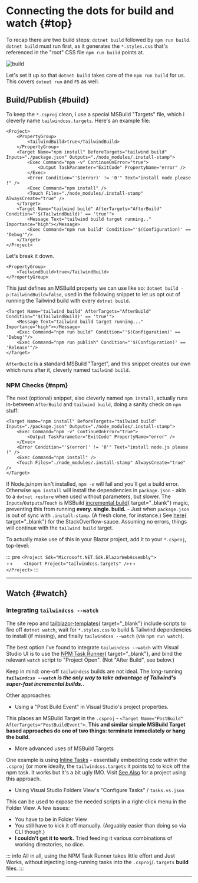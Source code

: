 # Connecting the dots for build and watch {#top}

To recap there are two build steps: `dotnet build` followed by `npm run build`.  `dotnet build` must run first, as it generates the `*.styles.css` that's referenced in the "root" CSS file `npm run build` points at.

![build](/images/simple.drawio.png)

Let's set it up so that `dotnet build` takes care of the `npm run build` for us.  This covers `dotnet run` and `F5` as well.

## Build/Publish {#build}

To keep the `*.csproj` clean, i use a special MSBuild "Targets" file, which i cleverly name `tailwindcss.targets`.  Here's an example file:

```
<Project>
    <PropertyGroup>
        <TailwindBuild>true</TailwindBuild>
    </PropertyGroup>
    <Target Name="npm install" BeforeTargets="tailwind build" Inputs="./package.json" Outputs="./node_modules/.install-stamp">
        <Exec Command="npm -v" ContinueOnError="true">
            <Output TaskParameter="ExitCode" PropertyName="error" />
        </Exec>
        <Error Condition="'$(error)' != '0'" Text="install node please !" />
        <Exec Command="npm install" />
        <Touch Files="./node_modules/.install-stamp" AlwaysCreate="true" />
    </Target>
    <Target Name="tailwind build" AfterTargets="AfterBuild" Condition="'$(TailwindBuild)' == 'true'">
        <Message Text="tailwind build target running.." Importance="high"></Message>
        <Exec Command="npm run build" Condition="'$(Configuration)' == 'Debug'"/>
    </Target>
</Project>
```

Let's break it down.

```
<PropertyGroup>
    <TailwindBuild>true</TailwindBuild>
</PropertyGroup>
```

This just defines an MSBuild property we can use like so: `dotnet build -p:TailwindBuild=false`, used in the following snippet to let us opt out of running the Tailwind build with every `dotnet build`.

```
<Target Name="tailwind build" AfterTargets="AfterBuild" Condition="'$(TailwindBuild)' == 'true'">
    <Message Text="tailwind build target running..." Importance="high"></Message>
    <Exec Command="npm run build" Condition="'$(Configuration)' == 'Debug'"/>
    <Exec Command="npm run publish" Condition="'$(Configuration)' == 'Release'"/>
</Target>
```

`AfterBuild` is a standard MSBuild "Target", and this snippet creates our own which runs after it, cleverly named `tailwind build`.

### NPM Checks {#npm}

The next (optional) snippet, also cleverly named `npm install`, actually runs in-between `AfterBuild` and `tailwind build`, doing a sanity check on `npm` stuff:

```
<Target Name="npm install" BeforeTargets="tailwind build" Inputs="./package.json" Outputs="./node_modules/.install-stamp">
    <Exec Command="npm -v" ContinueOnError="true">
        <Output TaskParameter="ExitCode" PropertyName="error" />
    </Exec>
    <Error Condition="'$(error)' != '0'" Text="install node.js please !" />
    <Exec Command="npm install" />
    <Touch Files="./node_modules/.install-stamp" AlwaysCreate="true" />
</Target>
```

If Node.js/npm isn't installed, `npm -v` will fail and you'll get a build error. Otherwise `npm install` will install the dependencies in `package.json` - akin to a `dotnet restore` when used without parameters, but slower.  The `Inputs`/`Outputs`/`Touch` is MSBuild [incremental build](https://docs.microsoft.com/en-us/visualstudio/msbuild/how-to-build-incrementally?view=vs-2022){ target="_blank"} magic, preventing this from running **every. single. build.**  -  Just when `package.json` is out of sync with `.install-stamp`.  (A fresh clone, for instance.)  See [here](https://stackoverflow.com/questions/35435041/run-npm-install-only-when-needed-and-or-partially?answertab=active#tab-top){ target="_blank"} for the StackOverflow-sauce.  Assuming no errors, things will continue with the `tailwind build` target.  


To actually make use of this in your Blazor project, add it to your `*.csproj`, top-level:

::: pre
`<Project Sdk="Microsoft.NET.Sdk.BlazorWebAssembly">` \
    ++`    <Import Project="tailwindcss.targets" />`++ \
`</Project>`
:::

---

## Watch {#watch}

### Integrating `tailwindcss --watch`

The site repo and [tailblazor-templates](https://github.com/McNerdius/TailBlazor-Templates){ target="_blank"} include scripts to fire off `dotnet watch`, wait for `*.styles.css` to build & Tailwind dependencies to install (if missing), and finally `tailwindcss --watch` (via `npm run watch`).

The best option i've found to integrate `tailwindcss --watch` with Visual Studio UI is to use the [NPM Task Runner](https://marketplace.visualstudio.com/items?itemName=MadsKristensen.NpmTaskRunner64){ target="_blank"}, and bind the relevant `watch` script to "Project Open". (Not "After Build", see below.)

Keep in mind: one-off `tailwindcss` builds are not ideal.  The long-running ***`tailwindcss --watch` is the only way to take advantage of Tailwind's super-fast incremental builds.***.

Other approaches:

- Using a "Post Build Event" in Visual Studio's project properties.

This places an MSBuild Target in the `.csproj` - `<Target Name="PostBuild" AfterTargets="PostBuildEvent">`. **This and similar simple MSBuild Target based approaches do one of two things: terminate immediately or hang the build.**

- More advanced uses of MSBuild Targets

One example is using [Inline Tasks](https://docs.microsoft.com/en-us/visualstudio/msbuild/msbuild-inline-tasks) - essentially embedding code within the `.csproj` (or more ideally, the `tailwindcss.targets` it points to) to kick off the npm task. It works but it's a bit ugly IMO. Visit [See Also](/also) for a project using this approach.

- Using Visual Studio Folders View's "Configure Tasks" / `tasks.vs.json`

This can be used to expose the needed scripts in a right-click menu in the Folder View. A few issues:

- You have to be in Folder View
- You still have to kick it off manually. (Arguably easier than doing so via CLI though.)
- **I couldn't get it to work.** Tried feeding it various combinations of working directories, no dice.

::: info
All in all, using the NPM Task Runner takes little effort and Just Works, without injecting long-running tasks into the `.csproj`/`.targets` **build** files.
:::

---

<br>